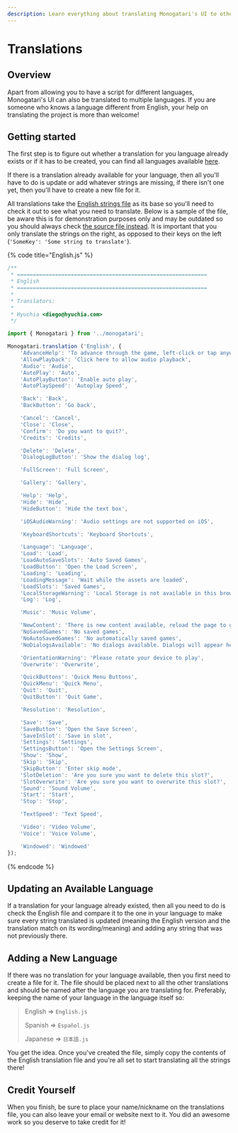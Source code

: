 ```yaml
---
description: Learn everything about translating Monogatari's UI to other languages!
---
```


# Translations

## Overview

Apart from allowing you to have a script for different languages, Monogatari's UI can also be translated to multiple languages. If you are someone who knows a language different from English, your help on translating the project is more than welcome!

## Getting started

The first step is to figure out whether a translation for you language already exists or if it has to be created, you can find all languages available [here](https://github.com/Monogatari/Monogatari/tree/develop/src/translations).    
  
If there is a translation already available for your language, then all you'll have to do is update or add whatever strings are missing, if there isn't one yet, then you'll have to create a new file for it.  
  
All translations take the [English strings file](https://github.com/Monogatari/Monogatari/blob/develop/src/translations/English.js) as its base so you'll need to check it out to see what you need to translate. Below is a sample of the file, be aware this is for demonstration purposes only and may be outdated so you should always check [the source file instead](https://github.com/Monogatari/Monogatari/blob/develop/src/translations/English.js). It is important that you only translate the strings on the right, as opposed to their keys on the left \(`'SomeKey': 'Some string to translate'`\).

{% code title="English.js" %}
```javascript
/**
 * ============================================================
 * English
 * ============================================================
 *
 * Translators:
 *
 * Hyuchia <diego@hyuchia.com>
 */

import { Monogatari } from '../monogatari';

Monogatari.translation ('English', {
	'AdvanceHelp': 'To advance through the game, left-click or tap anywhere on the game screen or press the space key',
	'AllowPlayback': 'Click here to allow audio playback',
	'Audio': 'Audio',
	'AutoPlay': 'Auto',
	'AutoPlayButton': 'Enable auto play',
	'AutoPlaySpeed': 'Autoplay Speed',

	'Back': 'Back',
	'BackButton': 'Go back',

	'Cancel': 'Cancel',
	'Close': 'Close',
	'Confirm': 'Do you want to quit?',
	'Credits': 'Credits',

	'Delete': 'Delete',
	'DialogLogButton': 'Show the dialog log',

	'FullScreen': 'Full Screen',

	'Gallery': 'Gallery',

	'Help': 'Help',
	'Hide': 'Hide',
	'HideButton': 'Hide the text box',

	'iOSAudioWarning': 'Audio settings are not supported on iOS',

	'KeyboardShortcuts': 'Keyboard Shortcuts',

	'Language': 'Language',
	'Load': 'Load',
	'LoadAutoSaveSlots': 'Auto Saved Games',
	'LoadButton': 'Open the Load Screen',
	'Loading': 'Loading',
	'LoadingMessage': 'Wait while the assets are loaded',
	'LoadSlots': 'Saved Games',
	'LocalStorageWarning': 'Local Storage is not available in this browser',
	'Log': 'Log',

	'Music': 'Music Volume',

	'NewContent': 'There is new content available, reload the page to get the latest version',
	'NoSavedGames': 'No saved games',
	'NoAutoSavedGames': 'No automatically saved games',
	'NoDialogsAvailable': 'No dialogs available. Dialogs will appear here as they show up',

	'OrientationWarning': 'Please rotate your device to play',
	'Overwrite': 'Overwrite',

	'QuickButtons': 'Quick Menu Buttons',
	'QuickMenu': 'Quick Menu',
	'Quit': 'Quit',
	'QuitButton': 'Quit Game',

	'Resolution': 'Resolution',

	'Save': 'Save',
	'SaveButton': 'Open the Save Screen',
	'SaveInSlot': 'Save in slot',
	'Settings': 'Settings',
	'SettingsButton': 'Open the Settings Screen',
	'Show': 'Show',
	'Skip': 'Skip',
	'SkipButton': 'Enter skip mode',
	'SlotDeletion': 'Are you sure you want to delete this slot?',
	'SlotOverwrite': 'Are you sure you want to overwrite this slot?',
	'Sound': 'Sound Volume',
	'Start': 'Start',
	'Stop': 'Stop',

	'TextSpeed': 'Text Speed',

	'Video': 'Video Volume',
	'Voice': 'Voice Volume',

	'Windowed': 'Windowed'
});
```
{% endcode %}

## Updating an Available Language

If a translation for your language already existed, then all you need to do is check the English file and compare it to the one in your language to make sure every string translated is updated \(meaning the English version and the translation match on its wording/meaning\) and adding any string that was not previously there.

## Adding a New Language

If there was no translation for your language available, then you first need to create a file for it. The file should be placed next to all the other translations and should be named after the language you are translating for. Preferably, keeping the name of your language in the language itself so:

> English =&gt; `English.js`
>
> Spanish =&gt; `Español.js`
>
> Japanese =&gt; `日本語.js`

  
You get the idea. Once you've created the file, simply copy the contents of the English translation file and you're all set to start translating all the strings there!

## Credit Yourself

When you finish, be sure to place your name/nickname on the translations file, you can also leave your email or website next to it. You did an awesome work so you deserve to take credit for it!

